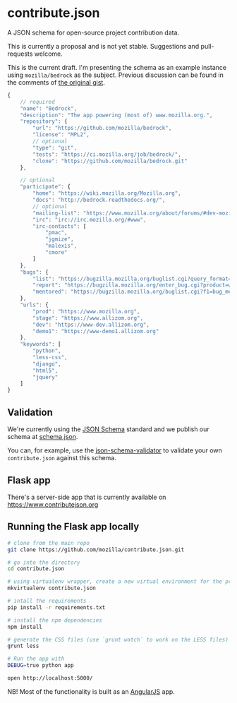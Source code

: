 contribute.json
===============

A JSON schema for open-source project contribution data.

This is currently a proposal and is not yet stable. Suggestions and pull-requests welcome.

This is the current draft. I'm presenting the schema as an example instance using `mozilla/bedrock`
as the subject. Previous discussion can be found in the comments of [the original gist](https://gist.github.com/pmclanahan/a162224376ca110b4a40).

```javascript
{
    // required
    "name": "Bedrock",
    "description": "The app powering (most of) www.mozilla.org.",
    "repository": {
        "url": "https://github.com/mozilla/bedrock",
        "license": "MPL2",
        // optional
        "type": "git",
        "tests": "https://ci.mozilla.org/job/bedrock/",
        "clone": "https://github.com/mozilla/bedrock.git"
    },

    // optional
    "participate": {
        "home": "https://wiki.mozilla.org/Mozilla.org",
        "docs": "http://bedrock.readthedocs.org/",
        // optional
        "mailing-list": "https://www.mozilla.org/about/forums/#dev-mozilla-org",
        "irc": "irc://irc.mozilla.org/#www",
        "irc-contacts": [
            "pmac",
            "jgmize",
            "malexis",
            "cmore"
        ]
    },
    "bugs": {
        "list": "https://bugzilla.mozilla.org/buglist.cgi?query_format=advanced&bug_status=UNCONFIRMED&bug_status=NEW&product=www.mozilla.org",
        "report": "https://bugzilla.mozilla.org/enter_bug.cgi?product=www.mozilla.org&component=Bedrock",
        "mentored": "https://bugzilla.mozilla.org/buglist.cgi?f1=bug_mentor&o1=isnotempty&query_format=advanced&bug_status=NEW&product=www.mozilla.org&list_id=10866041"
    },
    "urls": {
        "prod": "https://www.mozilla.org",
        "stage": "https://www.allizom.org",
        "dev": "https://www-dev.allizom.org",
        "demo1": "https://www-demo1.allizom.org"
    },
    "keywords": [
        "python",
        "less-css",
        "django",
        "html5",
        "jquery"
    ]
}
```

Validation
----------

We're currently using the [JSON Schema](http://json-schema.org/)
standard and we publish our schema at
[schema.json](https://github.com/mozilla/contribute.json/blob/master/schema.json).

You can, for example, use the [json-schema-validator](https://json-schema-validator.herokuapp.com/)
to validate your own `contribute.json` against this schema.


Flask app
---------

There's a server-side app that is currently available on
https://www.contributejson.org

## Running the Flask app locally

```bash
# clone from the main repo
git clone https://github.com/mozilla/contribute.json.git

# go into the directory
cd contribute.json

# using virtualenv wrapper, create a new virtual environment for the project.
mkvirtualenv contribute.json

# intall the requirements
pip install -r requirements.txt

# install the npm dependencies
npm install

# generate the CSS files (use `grunt watch` to work on the LESS files)
grunt less

# Run the app with
DEBUG=true python app

open http://localhost:5000/
```

NB! Most of the functionality is built as an [AngularJS](https://angularjs.org/) app.
